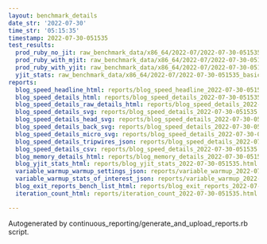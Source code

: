 ```yaml
---
layout: benchmark_details
date_str: '2022-07-30'
time_str: '05:15:35'
timestamp: 2022-07-30-051535
test_results:
  prod_ruby_no_jit: raw_benchmark_data/x86_64/2022-07/2022-07-30-051535_basic_benchmark_prod_ruby_no_jit.json
  prod_ruby_with_mjit: raw_benchmark_data/x86_64/2022-07/2022-07-30-051535_basic_benchmark_prod_ruby_with_mjit.json
  prod_ruby_with_yjit: raw_benchmark_data/x86_64/2022-07/2022-07-30-051535_basic_benchmark_prod_ruby_with_yjit.json
  yjit_stats: raw_benchmark_data/x86_64/2022-07/2022-07-30-051535_basic_benchmark_yjit_stats.json
reports:
  blog_speed_headline_html: reports/blog_speed_headline_2022-07-30-051535.html
  blog_speed_details_html: reports/blog_speed_details_2022-07-30-051535.html
  blog_speed_details_raw_details_html: reports/blog_speed_details_2022-07-30-051535.raw_details.html
  blog_speed_details_svg: reports/blog_speed_details_2022-07-30-051535.svg
  blog_speed_details_head_svg: reports/blog_speed_details_2022-07-30-051535.head.svg
  blog_speed_details_back_svg: reports/blog_speed_details_2022-07-30-051535.back.svg
  blog_speed_details_micro_svg: reports/blog_speed_details_2022-07-30-051535.micro.svg
  blog_speed_details_tripwires_json: reports/blog_speed_details_2022-07-30-051535.tripwires.json
  blog_speed_details_csv: reports/blog_speed_details_2022-07-30-051535.csv
  blog_memory_details_html: reports/blog_memory_details_2022-07-30-051535.html
  blog_yjit_stats_html: reports/blog_yjit_stats_2022-07-30-051535.html
  variable_warmup_warmup_settings_json: reports/variable_warmup_2022-07-30-051535.warmup_settings.json
  variable_warmup_stats_of_interest_json: reports/variable_warmup_2022-07-30-051535.stats_of_interest.json
  blog_exit_reports_bench_list_html: reports/blog_exit_reports_2022-07-30-051535.bench_list.html
  iteration_count_html: reports/iteration_count_2022-07-30-051535.html

---
```

Autogenerated by continuous_reporting/generate_and_upload_reports.rb script.
